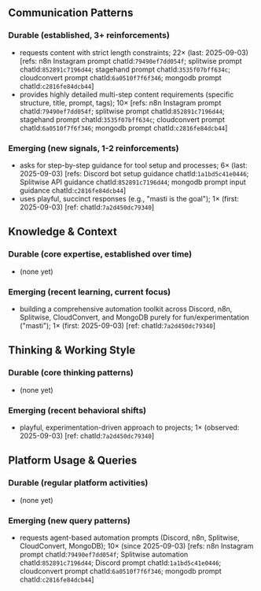 ## Communication Patterns
### Durable (established, 3+ reinforcements)
- requests content with strict length constraints; 22× (last: 2025-09-03) [refs: n8n Instagram prompt chatId:`79490ef7dd054f`; splitwise prompt chatId:`852891c7196d44`; stagehand prompt chatId:`3535f07bff634c`; cloudconvert prompt chatId:`6a0510f7f6f346`; mongodb prompt chatId:`c2816fe84dcb44`]
- provides highly detailed multi-step content requirements (specific structure, title, prompt, tags); 10× [refs: n8n Instagram prompt chatId:`79490ef7dd054f`; splitwise prompt chatId:`852891c7196d44`; stagehand prompt chatId:`3535f07bff634c`; cloudconvert prompt chatId:`6a0510f7f6f346`; mongodb prompt chatId:`c2816fe84dcb44`]

### Emerging (new signals, 1-2 reinforcements)
- asks for step-by-step guidance for tool setup and processes; 6× (last: 2025-09-03) [refs: Discord bot setup guidance chatId:`1a1bd5c41e0446`; Splitwise API guidance chatId:`852891c7196d44`; mongodb prompt input guidance chatId:`c2816fe84dcb44`]
- uses playful, succinct responses (e.g., "masti is the goal"); 1× (first: 2025-09-03) [ref: chatId:`7a2d450dc79340`]

## Knowledge & Context
### Durable (core expertise, established over time)
- (none yet)

### Emerging (recent learning, current focus)
- building a comprehensive automation toolkit across Discord, n8n, Splitwise, CloudConvert, and MongoDB purely for fun/experimentation ("masti"); 1× (first: 2025-09-03) [ref: chatId:`7a2d450dc79340`]

## Thinking & Working Style
### Durable (core thinking patterns)
- (none yet)

### Emerging (recent behavioral shifts)
- playful, experimentation-driven approach to projects; 1× (observed: 2025-09-03) [ref: chatId:`7a2d450dc79340`]

## Platform Usage & Queries
### Durable (regular platform activities)
- (none yet)

### Emerging (new query patterns)
- requests agent-based automation prompts (Discord, n8n, Splitwise, CloudConvert, MongoDB); 10× (since 2025-09-03) [refs: n8n Instagram prompt chatId:`79490ef7dd054f`; Splitwise automation chatId:`852891c7196d44`; Discord prompt chatId:`1a1bd5c41e0446`; cloudconvert prompt chatId:`6a0510f7f6f346`; mongodb prompt chatId:`c2816fe84dcb44`]